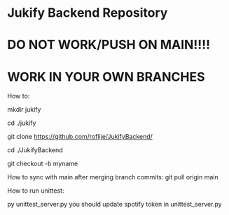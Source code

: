 # Jukify Backend Repository


# DO NOT WORK/PUSH ON MAIN!!!!
# WORK IN YOUR OWN BRANCHES
How to:

mkdir jukify

cd ./jukify

git clone https://github.com/roflije/JukifyBackend/

cd ./JukifyBackend

git checkout -b myname


How to sync with main after merging branch commits:
git pull origin main


How to run unittest:

py unittest_server.py 
you should update spotify token in unittest_server.py 
